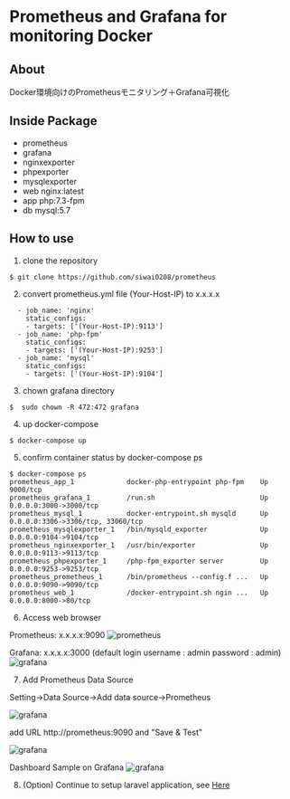 # Prometheus and Grafana for monitoring Docker

## **About**

Docker環境向けのPrometheusモニタリング＋Grafana可視化

## **Inside Package**
* prometheus
* grafana
* nginxexporter
* phpexporter
* mysqlexporter
* web nginx:latest
* app php:7.3-fpm
* db  mysql:5.7

## **How to use**

1. clone the repository
```
$ git clone https://github.com/siwai0208/prometheus
```

2. convert prometheus.yml file (Your-Host-IP) to x.x.x.x
```
  - job_name: 'nginx'
    static_configs:
    - targets: ['(Your-Host-IP):9113']
  - job_name: 'php-fpm'
    static_configs:
    - targets: ['(Your-Host-IP):9253']
  - job_name: 'mysql'
    static_configs:
    - targets: ['(Your-Host-IP):9104']
```

3. chown grafana directory
```
$  sudo chown -R 472:472 grafana
```

4. up docker-compose
```
$ docker-compose up
```

5. confirm container status by docker-compose ps
```
$ docker-compose ps
prometheus_app_1             docker-php-entrypoint php-fpm    Up      9000/tcp
prometheus_grafana_1         /run.sh                          Up      0.0.0.0:3000->3000/tcp
prometheus_mysql_1           docker-entrypoint.sh mysqld      Up      0.0.0.0:3306->3306/tcp, 33060/tcp
prometheus_mysqlexporter_1   /bin/mysqld_exporter             Up      0.0.0.0:9104->9104/tcp
prometheus_nginxexporter_1   /usr/bin/exporter                Up      0.0.0.0:9113->9113/tcp
prometheus_phpexporter_1     /php-fpm_exporter server         Up      0.0.0.0:9253->9253/tcp
prometheus_prometheus_1      /bin/prometheus --config.f ...   Up      0.0.0.0:9090->9090/tcp
prometheus_web_1             /docker-entrypoint.sh ngin ...   Up      0.0.0.0:8000->80/tcp
```

6. Access web browser

Prometheus: x.x.x.x:9090
![prometheus](https://user-images.githubusercontent.com/53518005/103404532-7c6ab180-4b86-11eb-9d70-9f346cedd2cd.PNG)

Grafana: x.x.x.x:3000 (default login username : admin password : admin)
![grafana](https://user-images.githubusercontent.com/53518005/103404535-7ffe3880-4b86-11eb-8bd3-7e89c89ff742.PNG)

7. Add Prometheus Data Source

Setting->Data Source->Add data source->Prometheus

![grafana](https://user-images.githubusercontent.com/53518005/103442338-e3bc5a80-4c87-11eb-8cb0-0bc27146fa31.PNG)

add URL http://prometheus:9090 and "Save & Test"

![grafana](https://user-images.githubusercontent.com/53518005/103442716-609d0380-4c8b-11eb-8c9b-e710b87d309b.PNG)

Dashboard Sample on Grafana
![grafana](https://user-images.githubusercontent.com/53518005/103404541-84c2ec80-4b86-11eb-85f7-a243841637d5.PNG)

8. (Option) Continue to setup laravel application, see [Here](https://github.com/siwai0208/food-app)